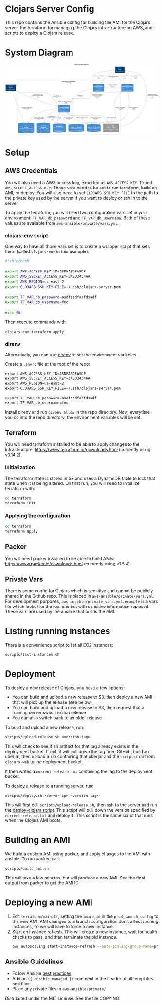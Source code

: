 # Clojars Server Config

This repo contains the Ansible config for building the AMI for the
Clojars server, the terraform for managing the Clojars
infrastructure on AWS, and scripts to deploy a Clojars release.

# System Diagram

![System Diagram](./system_diagram.png)

# Setup

## AWS Credentials

You will also need a AWS access key, exported as `AWS_ACCESS_KEY_ID`
and `AWS_SECRET_ACCESS_KEY`. These vars need to be set to run
terraform, build an AMI, or deploy. You will also need to set
`CLOJARS_SSH_KEY_FILE` to the path to the private key used by the
server if you want to deploy or ssh in to the server.

To apply the terraform, you will need two configuration vars set in
your environment: `TF_VAR_db_password` and `TF_VAR_db_username`. Both
of these values are available from `aws-ansible/private/vars.yml`.

### clojars-env script

One way to have all those vars set is to create a wrapper script that
sets them (called `clojars-env` in this example):

```sh
#!/bin/bash

export AWS_ACCESS_KEY_ID=ASDFASDFASDF
export AWS_SECRET_ACCESS_KEY=3ASD3434AA
export AWS_REGION=us-east-2
export CLOJARS_SSH_KEY_FILE=~/.ssh/clojars-server.pem

export TF_VAR_db_password=asdfasdfasfdsadf
export TF_VAR_db_username=foo

exec $@

```

Then execute commands with:

`clojars-env terraform apply` 

### direnv

Alternatively, you can use [direnv](https://direnv.net/) to set 
the environment variables.

Create a `.envrc` file at the root of the repo:

```
export AWS_ACCESS_KEY_ID=ASDFASDFASDF
export AWS_SECRET_ACCESS_KEY=3ASD3434AA
export AWS_REGION=us-east-2
export CLOJARS_SSH_KEY_FILE=~/.ssh/clojars-server.pem

export TF_VAR_db_password=asdfasdfasfdsadf
export TF_VAR_db_username=foo
```

Install direnv and run `direnv allow` in the repo directory. Now, 
everytime you cd into the repo directory, the environment variables 
will be set.

## Terraform

You will need terraform installed to be able to apply changes to the
infrastructure: https://www.terraform.io/downloads.html (currently
using v0.14.2).

### Initialization

The terraform state is stored in S3 and uses a DynamoDB table to lock
that state when it is being altered. On first run, you will need to
initialize terraform with:

```sh
cd terraform
terraform init
```
### Applying the configuration

```sh
cd terraform
terraform apply
```

## Packer

You will need packer installed to be able to build AMIs:
https://www.packer.io/downloads.html (currently using v1.5.4).

## Private Vars

There is some config for Clojars which is sensitive and cannot be
publicly shared in the Github repo. This is placed in
`aws-ansible/private/vars.yml`. For development purposes,
`aws-ansible/private_vars.yml.example` is a vars file which looks like
the real one but with sensitive information replaced. These vars are
used by the ansible that builds the AMI.

# Listing running instances

There is a convenience script to list all EC2 instances:

`scripts/list-instances.sh`

# Deployment

To deploy a new release of Clojars, you have a few options:

- You can build and upload a new release to S3, then deploy a new AMI
  that will pick up the release (see below)
- You can build and upload a new release to S3, then request that a
  running server switch to that release
- You can also switch back to an older release

To build and upload a new release, run:

`scripts/upload-release.sh <version-tag>`

This will check to see if an artifact for that tag already exists in
the deployment bucket. If not, it will pull down the tag from GitHub,
build an uberjar, then upload a zip containing that uberjar and the
`scripts/` dir from `clojars-web` to the deployment bucket. 

It then writes a `current-release.txt` containing the tag to the
deployment bucket.

To deploy a release to a running server, run:

`scripts/deploy.sh <server-ip> <version-tag>`

This will first call `scripts/upload-release.sh`, then ssh to the
server and run the [deploy-clojars
script](./aws-ansible/roles/clojars/files/bing-scripts/deploy-clojars). This
script will pull down the version specified by `current-release.txt`
and deploy it. This script is the same script that runs when the
Clojars AMI boots.

# Building an AMI

We build a custom AMI using packer, and apply changes to the AMI with
ansible. To run packer, call:

`scripts/build_ami.sh`

This will take a few minutes, but will produce a new AMI. See the
final output from packer to get the AMI ID.

# Deploying a new AMI

1. Edit `terraform/main.tf`, setting the `image_id` in the
   `prod_launch_config` to the new AMI. AMI changes to a launch
   configuration don't affect *running* instances, so we will have to
   force a new instance.
2. Start an instance refresh. This will create a new instance, wait for
   health checks to pass, and then terminate the old instance.
   ```sh
   aws autoscaling start-instance-refresh --auto-scaling-group-name=prod-asg
   ```

## Ansible Guidelines

* Follow Ansible [best practices](http://docs.ansible.com/ansible/playbooks_best_practices.html)
* Add an `{{ ansible_managed }}` comment in the header of all templates and files
* Place any private files in `aws-ansible/private/`


Distributed under the MIT License. See the file COPYING.

